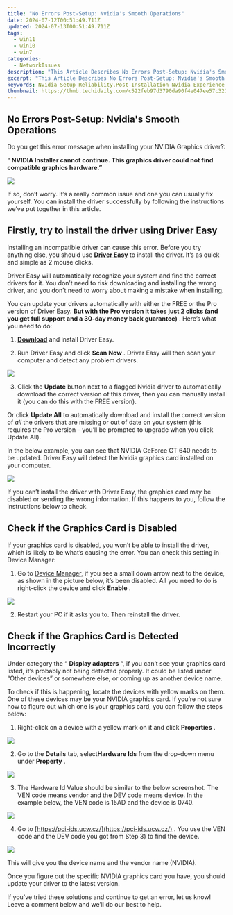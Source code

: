 ```yaml
---
title: "No Errors Post-Setup: Nvidia's Smooth Operations"
date: 2024-07-12T00:51:49.711Z
updated: 2024-07-13T00:51:49.711Z
tags:
  - win11
  - win10
  - win7
categories:
  - NetworkIssues
description: "This Article Describes No Errors Post-Setup: Nvidia's Smooth Operations"
excerpt: "This Article Describes No Errors Post-Setup: Nvidia's Smooth Operations"
keywords: Nvidia Setup Reliability,Post-Installation Nvidia Experience,Nvidia Error-Free Configuration,Smooth Nvidia Operations,Error-Free Nvidia Products,Nvidia Smooth Performance,No Setup Errors with Nvidia
thumbnail: https://thmb.techidaily.com/c522feb97d3790da90f4e047ee57c321868c402d131fe0f5a053db33ae9c232d.jpg
---
```


## No Errors Post-Setup: Nvidia's Smooth Operations

 Do you get this error message when installing your NVIDIA Graphics driver?:

“   **NVIDIA Installer cannot continue. This graphics driver could not find compatible graphics hardware.”**

![](https://images.drivereasy.com/wp-content/uploads/2019/08/image-608.png)

 If so, don’t worry. It’s a really common issue and one you can usually fix yourself. You can install the driver successfully by following the instructions we’ve put together in this article.

## Firstly, try to install the driver using Driver Easy

 Installing an incompatible driver can cause this error. Before you try anything else, you should use **[Driver Easy](https://tools.techidaily.com/drivereasy/download/)**  to install the driver.  It’s as quick and simple as 2 mouse clicks.

 Driver Easy will automatically recognize your system and find the correct drivers for it. You don’t need to risk downloading and installing the wrong driver, and you don’t need to worry about making a mistake when installing.

 You can update your drivers automatically with either the FREE or the Pro version of Driver Easy. **But with the Pro version it takes just 2 clicks (and you get full support and a 30-day money back guarantee)** . Here’s what you need to do:

 1) **[Download](https://tools.techidaily.com/drivereasy/download/)**   and install Driver Easy.

 2) Run Driver Easy and click **Scan Now** . Driver Easy will then scan your computer and detect any problem drivers.

![](https://images.drivereasy.com/wp-content/uploads/2019/08/image-606.png)

 3) Click the **Update** button next to a flagged Nvidia driver to automatically download the correct version of this driver, then you can manually install it (you can do this with the FREE version).

 Or click **Update All**  to automatically download and install the correct version of _all_   the drivers that are missing or out of date on your system (this requires the Pro version – you’ll be prompted to upgrade when you click Update All).

 In the below example, you can see that NVIDIA GeForce GT 640 needs to be updated. Driver Easy will detect the Nvidia graphics card installed on your computer.

![](https://images.drivereasy.com/wp-content/uploads/2019/08/image-607.png)

 If you can’t install the driver with Driver Easy, the graphics card may be disabled or sending the wrong information.  If this happens to you, follow the instructions below to check.

## **Check if the Graphics Card is Disabled**

 If your graphics card is disabled, you won’t be able to install the driver, which is likely to be what’s causing the error. You can check this setting in Device Manager:

 1) Go to [Device Manager,](https://tools.techidaily.com/drivereasy/download/)  if you see a small down arrow next to the device, as shown in the picture below, it’s been disabled. All you need to do is right-click the device and click **Enable** .

![](https://images.drivereasy.com/wp-content/uploads/2016/11/img_581c50591ccf5.png)

2) Restart your PC if it asks you to. Then reinstall the driver.

## **Check if the Graphics Card is Detected Incorrectly**

 Under category the “ **Display adapters**  “, if you can’t see your graphics card listed, it’s probably not being detected properly. It could be listed under “Other devices” or somewhere else, or coming up as another device name.

 To check if this is happening, locate the devices with yellow marks on them. One of these devices may be your NVIDIA graphics card. If you’re not sure how to figure out which one is your graphics card, you can follow the steps below:

 1) Right-click on a device with a yellow mark on it and click **Properties** .

![](https://images.drivereasy.com/wp-content/uploads/2016/11/img_581c568d597b7.png)

 2) Go to the **Details** tab, select**Hardware Ids** from the drop-down menu under **Property** .

![](https://images.drivereasy.com/wp-content/uploads/2016/07/img_5785de836c928.png)

 3) The Hardware Id Value should be similar to the below screenshot. The VEN code means vendor and the DEV code means device. In the example below, the VEN code is 15AD and the device is 0740.

![](https://images.drivereasy.com/wp-content/uploads/2016/07/img_5785df1376590.png)

 4) Go to [https://pci-ids.ucw.cz/](https://pci-ids.ucw.cz/) . You use the VEN code and the DEV code you got from Step 3) to find the device.

![](https://images.drivereasy.com/wp-content/uploads/2018/07/img_5b56e6603c4e9.jpg)

 This will give you the device name and the vendor name (NVIDIA).

 Once you figure out the specific NVIDIA graphics card you have, you should update your driver to the latest version.

 If you’ve tried these solutions and continue to get an error, let us know! Leave a comment below and we’ll do our best to help.

<ins class="adsbygoogle"
     style="display:block"
     data-ad-format="autorelaxed"
     data-ad-client="ca-pub-7571918770474297"
     data-ad-slot="1223367746"></ins>



<ins class="adsbygoogle"
     style="display:block"
     data-ad-client="ca-pub-7571918770474297"
     data-ad-slot="8358498916"
     data-ad-format="auto"
     data-full-width-responsive="true"></ins>




